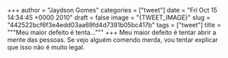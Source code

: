 
+++
author = "Jaydson Gomes"
categories = ["tweet"]
date = "Fri Oct 15 14:34:45 +0000 2010"
draft = false
image = "{TWEET_IMAGE}"
slug = "442522bcf6f3e4edd03aa69fd4d7391b05bc417b"
tags = ["tweet"]
title = """Meu maior defeito é tenta..."""
+++
Meu maior defeito é tentar abrir a mente das pessoas. Se vejo alguém comendo merda, vou tentar explicar que isso não é muito legal.
